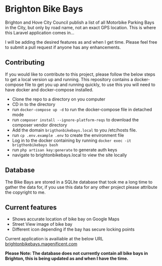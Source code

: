 
# Brighton Bike Bays

Brighton and Hove City Council publish a list of all Motorbike Parking Bays in the City, but only by road name, not an exact GPS location. This is where this Laravel application comes in...

I will be adding the desired features as and when I get time. Please feel free to submit a pull request if anyone has any enhancements.

## Contributing

If you would like to contribute to this project, please follow the below steps to get a local version up and running. This repository contains a docker-compose file to get you up and running quickly, to use this you will need to have docker and docker-compose installed.

- Clone the repo to a directory on you computer
- CD in to the directory
- run `docker-compose up -d` to run the docker-compose file in detached mode
- run `composer install --ignore-platform-reqs` to download the composer vendor directory
- Add the domain `brigthonbikebays.local` to you /etc/hosts file.
- run `cp .env.example .env` to create the environment file
- Log in to the docker containing by running `docker exec -it brigthonbikebays bash`
- run `php artisan key:generate` to generate auth keys
- navigate to brightonbikebays.local to view the site locally

## Database
The Bike Bays are stored in a SQLite database that took me a long time to gather the data for, if you use this data for any other project please attribute the copyright to me.

## Current features

- Shows accurate location of bike bay on Google Maps
- Street View image of bike bay
- Different icon depending if the bay has secure locking points

Current application is availiable at the below URL
<a href="http://brightonbikebays.magenificent.com">brightonbikebays.magenificent.com</a>

<strong>Please Note: The database does not currently contain all bike bays in Brighton, this is being updated as and when I have the time.</strong>
